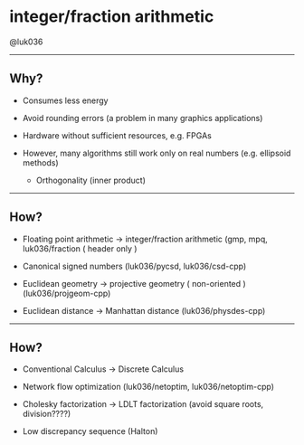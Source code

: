 # integer/fraction arithmetic

@luk036

---

## Why?

- Consumes less energy

- Avoid rounding errors (a problem in many graphics applications)

- Hardware without sufficient resources, e.g. FPGAs

- However, many algorithms still work only on real numbers (e.g. ellipsoid methods)
  - Orthogonality (inner product)

---

## How?

- Floating point arithmetic -> integer/fraction arithmetic
  (gmp, mpq, luk036/fraction ( header only )

- Canonical signed numbers
  (luk036/pycsd, luk036/csd-cpp)

- Euclidean geometry -> projective geometry ( non-oriented )
  (luk036/projgeom-cpp)

- Euclidean distance -> Manhattan distance
  (luk036/physdes-cpp)

---

## How?

- Conventional Calculus -> Discrete Calculus

- Network flow optimization
  (luk036/netoptim, luk036/netoptim-cpp)

- Cholesky factorization -> LDLT factorization (avoid square roots, division????)

- Low discrepancy sequence (Halton)
